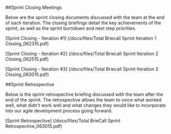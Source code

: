 ##Sprint Closing Meetings 

Below are the sprint closing documents discussed with the team at the end of each iteration. The closing briefings detail the key achievements of the sprint, as well as the sprint burndown and next step priorities.

[Sprint Closing - Iteration #1] (/docs/files/Total Briecall Sprint Iteration 1 Closing_062315.pdf)

[Sprint Closing - Iteration #2] (/docs/files/Total Briecall Sprint Iteration 2 Closing_062515.pdf) 

[Sprint Closing - Iteration #3] (/docs/files/Total Briecall Sprint Iteration 3 Closing_063015.pdf) 

##Sprint Retrospective

Below is the sprint retrospective briefing discussed with the team after the end of the sprint. The retrospective allows the team to voice what worked well, what didn't work well and what changes they would like to incorporate into our agile development process going forward.

[Sprint Retrospective] (/docs/files/Total BrieCall Sprint Retrospective_063015.pdf) 
